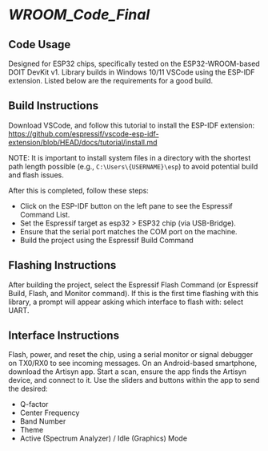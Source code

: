 # _WROOM_Code_Final_

## Code Usage
Designed for ESP32 chips, specifically tested on the ESP32-WROOM-based DOIT DevKit v1. Library builds in Windows 10/11 VSCode using 
the ESP-IDF extension. Listed below are the requirements for a good build.

## Build Instructions
Download VSCode, and follow this tutorial to install the ESP-IDF extension: 
https://github.com/espressif/vscode-esp-idf-extension/blob/HEAD/docs/tutorial/install.md 

NOTE: It is important to install system files in a directory with the shortest path length possible (e.g., `C:\Users\{USERNAME}\esp`) to avoid potential build and flash issues.

After this is completed, follow these steps:
- Click on the ESP-IDF button on the left pane to see the Espressif Command List.
- Set the Espressif target as esp32 > ESP32 chip (via USB-Bridge).
- Ensure that the serial port matches the COM port on the machine.
- Build the project using the Espressif Build Command

## Flashing Instructions
After building the project, select the Espressif Flash Command (or Espressif Build, Flash, and Monitor command). If this is the first time
flashing with this library, a prompt will appear asking which interface to flash with: select UART.

## Interface Instructions
Flash, power, and reset the chip, using a serial monitor or signal debugger on TX0/RX0 to see incoming messages. On an Android-based smartphone, download the Artisyn app. Start a scan, ensure the app finds the Artisyn device, and connect to it. Use the sliders and buttons within the app to send the desired:
- Q-factor
- Center Frequency
- Band Number
- Theme
- Active (Spectrum Analyzer) / Idle (Graphics) Mode 